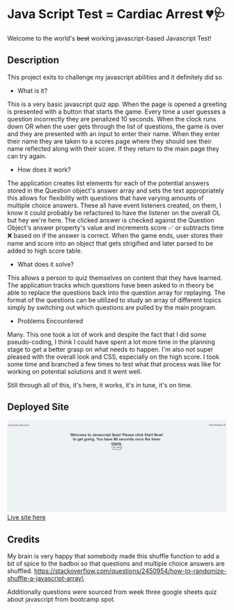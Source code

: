 # Java Script Test = Cardiac Arrest 💔🩺

Welcome to the world's ~~best~~ working javascript-based Javascript Test!

## Description
This project exits to challenge my javascript abilities and it definitely did so

- What is it?

This is a very basic javascript quiz app. When the page is opened a greeting is presented with a button that starts the game. Every time a user guesses a question incorrectly they are penalized 10 seconds. When the clock runs down OR when the user gets through the list of questions, the game is over and they are presented with an input to enter their name. When they enter their name they are taken to a scores page where they should see their name reflected along with their score. If they return to the main page they can try again.

- How does it work?

The application creates list elements for each of the potential answers stored in the Question object's answer array and sets the text appropriately this allows for flexibility with questions that have varying amounts of multiple choice answers. These all have event listeners created, on them, I know it could probably be refactored to have the listener on the overall OL but hey we're here. The clicked answer is checked against the Question Object's answer property's value and increments score ✅ or subtracts time ❌ based on if the answer is correct. When the game ends, user stores their name and score into an object that gets strigified and later parsed to be added to high score table.

- What does it solve?

This allows a person to quiz themselves on content that they have learned. The application tracks which questions have been asked to in theory be able to replace the questions back into the question array for replaying. The format of the questions can be utilized to study an array of different topics simply by switching out which questions are pulled by the main program.

- Problems Encountered

Many. This one took a lot of work and despite the fact that I did some pseudo-coding, I think I could have spent a lot more time in the planning stage to get a better grasp on what needs to happen. I'm also not super pleased with the overall look and CSS, especially on the high score. I took some time and branched a few times to test what that process was like for working on potential solutions and it went well.

Still through all of this, it's here, it works, it's in tune, it's on time. 

## Deployed Site
![Screenshot](./assets/images/deployed.png)
[Live site here](https://hburnton.github.io/javascriptTestCardiacArrest/)

## Credits
My brain is very happy that somebody made this shuffle function to add a bit of spice to the badboi so that questions and multiple choice answers are shuffled.
https://stackoverflow.com/questions/2450954/how-to-randomize-shuffle-a-javascript-array\

Additionally questions were sourced from week three google sheets quiz about javascript from bootcamp spot. 